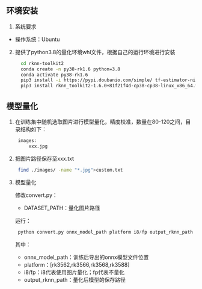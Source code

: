 ## 环境安装
1. 系统要求
- 操作系统：Ubuntu

2. 提供了python3.8的量化环境whl文件，根据自己的运行环境进行安装

   ```bash
     cd rknn-toolkit2
     conda create -n py38-rk1.6 python=3.8
     conda activate py38-rk1.6
     pip3 install -i https://pypi.doubanio.com/simple/ tf-estimator-nightly==2.8.0.dev2021122109
     pip3 install rknn_toolkit2-1.6.0+81f21f4d-cp38-cp38-linux_x86_64.whl
   ```

## 模型量化
1. 在训练集中随机选取图片进行模型量化，精度校准，数量在80-120之间，目录结构如下：

   ```bash
    images:
    	xxx.jpg
   ```

2. 把图片路径保存至xxx.txt

   ```bash
    find ./images/ -name "*.jpg">custom.txt
   ```

3. 模型量化

   修改convert.py：
   - DATASET_PATH：量化图片路径

    运行：
    ```python
     python convert.py onnx_model_path platform i8/fp output_rknn_path
    ```
    
    其中：
    - onnx_model_path：训练后导出的onnx模型文件位置
    - platform：[rk3562,rk3566,rk3568,rk3588]
    - i8/fp：i8代表使用图片量化；fp代表不量化
    - output_rknn_path：量化后模型的保存路径
